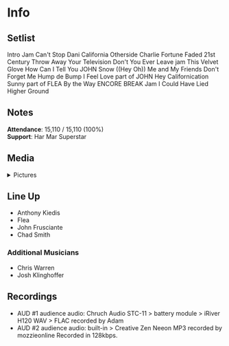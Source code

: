# Info

## Setlist

Intro Jam
Can't Stop
Dani California
Otherside
Charlie
Fortune Faded
21st Century
Throw Away Your Television
Don't You Ever Leave jam
This Velvet Glove
How Can I Tell You JOHN
Snow ((Hey Oh))
Me and My Friends
Don't Forget Me
Hump de Bump
I Feel Love part of JOHN
Hey
Californication
Sunny part of FLEA
By the Way
ENCORE BREAK
Jam
I Could Have Lied
Higher Ground

## Notes

**Attendance**: 15,110 / 15,110 (100%)
<br>
**Support**: Har Mar Superstar

## Media 

<details>
  <summary>Pictures</summary>
  <!--<img alt="Setlist" title="Setlist" src="_.jpg" height="200" />
  <img alt="Clipping" title="Clipping" src="_.jpg" height="200" />
  <img alt="Flyer" title="Flyer" src="_.jpg" height="200" />-->
</details>

## Line Up

* Anthony Kiedis
* Flea
* John Frusciante
* Chad Smith

### Additional Musicians

* Chris Warren  
* Josh Klinghoffer

## Recordings

* AUD #1 audience audio: Chruch Audio STC-11 > battery module > iRiver H120 WAV > FLAC recorded by Adam
* AUD #2 audience audio: built-in > Creative Zen Neeon MP3 recorded by mozzieonline Recorded in 128kbps.
 
